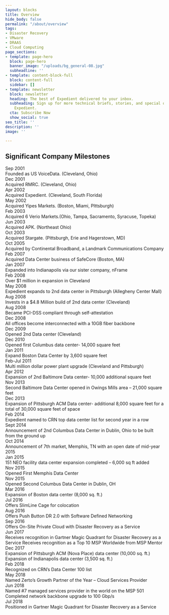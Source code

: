```yaml
---
layout: blocks
title: Overview
hide_body: false
permalink: "/about/overview"
tags:
- Disaster Recovery
- VMware
- DRAAS
- Cloud Computing
page_sections:
- template: page-hero
  block: page-hero
  banner_image: "/uploads/bg_general-08.jpg"
  subheadline: ''
- template: content-block-full
  block: content-full
  sidebar: []
- template: newsletter
  block: newsletter
  heading: The best of Expedient delivered to your inbox.
  subheading: Sign up for more technical briefs, stories, and special offers from
    Expedient.
  cta: Subscribe Now
  show_social: true
seo_title: ''
description: ''
image: ''

---
```

## Significant Company Milestones

<div class="flex mb-4 relative mt-12">
<div class="w-1/3 font-bold font-sans">Sep 2001</div>
<div class="w-2/3">Founded as US VoiceData. (Cleveland, Ohio)</div>
</div>
<div class="flex mb-4 relative">
<div class="w-1/3 font-bold font-sans">Dec 2001</div>
<div class="w-2/3">Acquired RMRC. (Cleveland, Ohio)</div>
</div>
<div class="flex mb-4 relative">
<div class="w-1/3 font-bold font-sans">Apr 2002</div>
<div class="w-2/3">Acquired Expedient. (Cleveland, South Florida)</div>
</div>
<div class="flex mb-4 relative">
<div class="w-1/3 font-bold font-sans">May 2002</div>
<div class="w-2/3">Acquired Yipes Markets. (Boston, Miami, PIttsburgh)</div>
</div>
<div class="flex mb-4 relative">
<div class="w-1/3 font-bold font-sans">Feb 2003</div>
<div class="w-2/3">Acquired 6 Verio Markets.(Ohio, Tampa, Sacramento, Syracuse, Topeka)</div>
</div>
<div class="flex mb-4 relative">
<div class="w-1/3 font-bold font-sans">Jun 2003</div>
<div class="w-2/3">Acquired APK. (Northeast Ohio)</div>
</div>
<div class="flex mb-4 relative">
<div class="w-1/3 font-bold font-sans">Oct 2003</div>
<div class="w-2/3">Acquired Stargate. (Pittsburgh, Erie and Hagerstown, MD)</div>
</div>
<div class="flex mb-4 relative">
<div class="w-1/3 font-bold font-sans">Oct 2005</div>
<div class="w-2/3">Acquired by Continental Broadband, a Landmark Communications Company</div>
</div>
<div class="flex mb-4 relative">
<div class="w-1/3 font-bold font-sans">Feb 2007</div>
<div class="w-2/3">Acquired Data Center business of SafeCore (Boston, MA)</div>
</div>
<div class="flex mb-4 relative">
<div class="w-1/3 font-bold font-sans">Jan 2007</div>
<div class="w-2/3">Expanded into Indianapolis via our sister company, nFrame</div>
</div>
<div class="flex mb-4 relative">
<div class="w-1/3 font-bold font-sans">Feb 2008</div>
<div class="w-2/3">Over $1 million in expansion in Cleveland</div>
</div>
<div class="flex mb-4 relative">
<div class="w-1/3 font-bold font-sans">May 2008</div>
<div class="w-2/3">Expedient expands to 2nd data center in Pittsburgh (Allegheny Center Mall)</div>
</div>
<div class="flex mb-4 relative">
<div class="w-1/3 font-bold font-sans">Aug 2008</div>
<div class="w-2/3">Invests in a $4.8 Million build of 2nd data center (Cleveland)</div>
</div>
<div class="flex mb-4 relative">
<div class="w-1/3 font-bold font-sans">Aug 2008</div>
<div class="w-2/3">Became PCI-DSS compliant through self-attestation</div>
</div>
<div class="flex mb-4 relative">
<div class="w-1/3 font-bold font-sans">Dec 2008</div>
<div class="w-2/3">All offices become interconnected with a 10GB fiber backbone</div>
</div>
<div class="flex mb-4 relative">
<div class="w-1/3 font-bold font-sans">Dec 2009</div>
<div class="w-2/3">Opened 2nd Data center (Cleveland)</div>
</div>
<div class="flex mb-4 relative">
<div class="w-1/3 font-bold font-sans">Dec 2010</div>
<div class="w-2/3">Opened first Columbus data center- 14,000 square feet</div>
</div>
<div class="flex mb-4 relative">
<div class="w-1/3 font-bold font-sans">Jan 2011</div>
<div class="w-2/3">Expand Boston Data Center by 3,600 square feet</div>
</div>
<div class="flex mb-4 relative">
<div class="w-1/3 font-bold font-sans">Feb-Jul 2011</div>
<div class="w-2/3">Multi million dollar power plant upgrade (Cleveland and Pittsburgh)</div>
</div>
<div class="flex mb-4 relative">
<div class="w-1/3 font-bold font-sans">Apr 2012</div>
<div class="w-2/3">Expansion of 2nd Baltimore Data center- 10,000 additional square feet</div>
</div>
<div class="flex mb-4 relative">
<div class="w-1/3 font-bold font-sans">Nov 2013</div>
<div class="w-2/3">Second Baltimore Data Center opened in Owings Mills area – 21,000 square feet</div>
</div>
<div class="flex mb-4 relative">
<div class="w-1/3 font-bold font-sans">Dec 2013</div>
<div class="w-2/3">Expansion of Pittsburgh ACM Data center- additional 8,000 square feet for a total of 30,000 square feet of space</div>
</div>
<div class="flex mb-4 relative">
<div class="w-1/3 font-bold font-sans">Feb 2014</div>
<div class="w-2/3">Expedient named to CRN top data center list for second year in a row</div>
</div>
<div class="flex mb-4 relative">
<div class="w-1/3 font-bold font-sans">Sept 2014</div>
<div class="w-2/3">Announcement of 2nd Columbus Data Center in Dublin, Ohio to be built from the ground up</div>
</div>
<div class="flex mb-4 relative">
<div class="w-1/3 font-bold font-sans">Oct 2014</div>
<div class="w-2/3">Announcement of 7th market, Memphis, TN with an open date of mid-year 2015</div>
</div>
<div class="flex mb-4 relative">
<div class="w-1/3 font-bold font-sans">Jan 2015</div>
<div class="w-2/3">151 NEO facility data center expansion completed – 6,000 sq ft added</div>
</div>
<div class="flex mb-4 relative">
<div class="w-1/3 font-bold font-sans">Nov 2015</div>
<div class="w-2/3">Opened First Memphis Data Center</div>
</div>
<div class="flex mb-4 relative">
<div class="w-1/3 font-bold font-sans">Nov 2015</div>
<div class="w-2/3">Opened Second Columbus Data Center in Dublin, OH</div>
</div>
<div class="flex mb-4 relative">
<div class="w-1/3 font-bold font-sans">Mar 2016</div>
<div class="w-2/3">Expansion of Boston data center (8,000 sq. ft.)</div>
</div>
<div class="flex mb-4 relative">
<div class="w-1/3 font-bold font-sans">Jul 2016</div>
<div class="w-2/3">Offers SlimLine Cage for colocation</div>
</div>
<div class="flex mb-4 relative">
<div class="w-1/3 font-bold font-sans">Aug 2016</div>
<div class="w-2/3">Offers Push Button DR 2.0 with Software Defined Networking</div>
</div>
<div class="flex mb-4 relative">
<div class="w-1/3 font-bold font-sans">Sep 2016</div>
<div class="w-2/3">Offers On-Site Private Cloud with Disaster Recovery as a Service</div>
</div>
<div class="flex mb-4 relative">
<div class="w-1/3 font-bold font-sans">Jun 2017</div>
<div class="w-2/3">Receives recognition in Gartner Magic Quadrant for Disaster Recovery as a Service Receives recognition as a Top 10 MSP Worldwide from MSP Mentor</div>
</div>
<div class="flex mb-4 relative">
<div class="w-1/3 font-bold font-sans">Dec 2017</div>
<div class="w-2/3">Expansion of Pittsburgh ACM (Nova Place) data center (10,000 sq. ft.) Expansion of Indianapolis data center (3,500 sq. ft.)</div>
</div>
<div class="flex mb-4 relative">
<div class="w-1/3 font-bold font-sans">Feb 2018</div>
<div class="w-2/3">Recognized on CRN’s Data Center 100 list</div>
</div>
<div class="flex mb-4 relative">
<div class="w-1/3 font-bold font-sans">May 2018</div>
<div class="w-2/3">Named Zerto’s Growth Partner of the Year – Cloud Services Provider</div>
</div>
<div class="flex mb-4 relative">
<div class="w-1/3 font-bold font-sans">Jun 2018</div>
<div class="w-2/3">Named #7 managed services provider in the world on the MSP 501</div>
<div class="w-2/3">Completed network backbone upgrade to 100 Gbp/s</div>
</div>
<div class="flex mb-4 relative">
<div class="w-1/3 font-bold font-sans">Jul 2018</div>
<div class="w-2/3">Positioned in Gartner Magic Quadrant for Disaster Recovery as a Service</div>
</div>